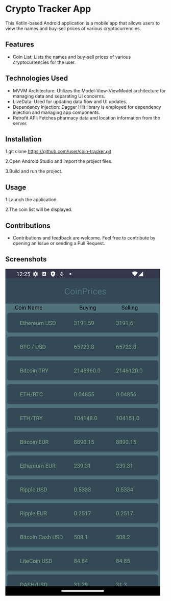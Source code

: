# Crypto Tracker App

This Kotlin-based Android application is a mobile app that allows users to view the names and buy-sell prices of various cryptocurrencies.

## Features

- Coin List: Lists the names and buy-sell prices of various cryptocurrencies for the user.

## Technologies Used

- MVVM Architecture: Utilizes the Model-View-ViewModel architecture for managing data and separating UI concerns.
- LiveData: Used for updating data flow and UI updates.
- Dependency Injection: Dagger Hilt library is employed for dependency injection and managing app components.
- Retrofit API: Fetches pharmacy data and location information from the server.


## Installation

1.git clone https://github.com/user/coin-tracker.git

2.Open Android Studio and import the project files.

3.Build and run the project.

## Usage
1.Launch the application.

2.The coin list will be displayed.

## Contributions
- Contributions and feedback are welcome. Feel free to contribute by opening an Issue or sending a Pull Request.

## Screenshots

![Screenshot](screens/coins.png)


